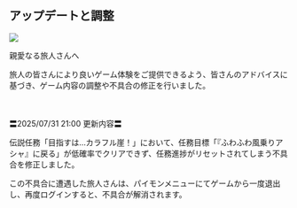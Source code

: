 ## アップデートと調整
<img src="https://sdk.hoyoverse.com/upload/announcement/2020/11/11/5ec5dc80e2429e1dd38d35d56b08a04d_5453296487380915976.jpg">
<p style="white-space: pre-wrap;">親愛なる旅人さんへ</p><p style="white-space: pre-wrap;">旅人の皆さんにより良いゲーム体験をご提供できるよう、皆さんのアドバイスに基づき、ゲーム内容の調整や不具合の修正を行いました。</p><p style="white-space: pre-wrap; min-height: 1.5em;"></p><p style="white-space: pre-wrap;">〓<t class="t_gl" contenteditable="false">2025/07/31 21:00</t> 更新内容〓</p><p style="white-space: pre-wrap;">伝説任務「目指すは…カラフル崖！」において、任務目標「『ふわふわ風乗りアシャ』に戻る」が低確率でクリアできず、任務進捗がリセットされてしまう不具合を修正しました。</p><p style="white-space: pre-wrap;">この不具合に遭遇した旅人さんは、パイモンメニューにてゲームから一度退出し、再度ログインすると、不具合が解消されます。</p>
